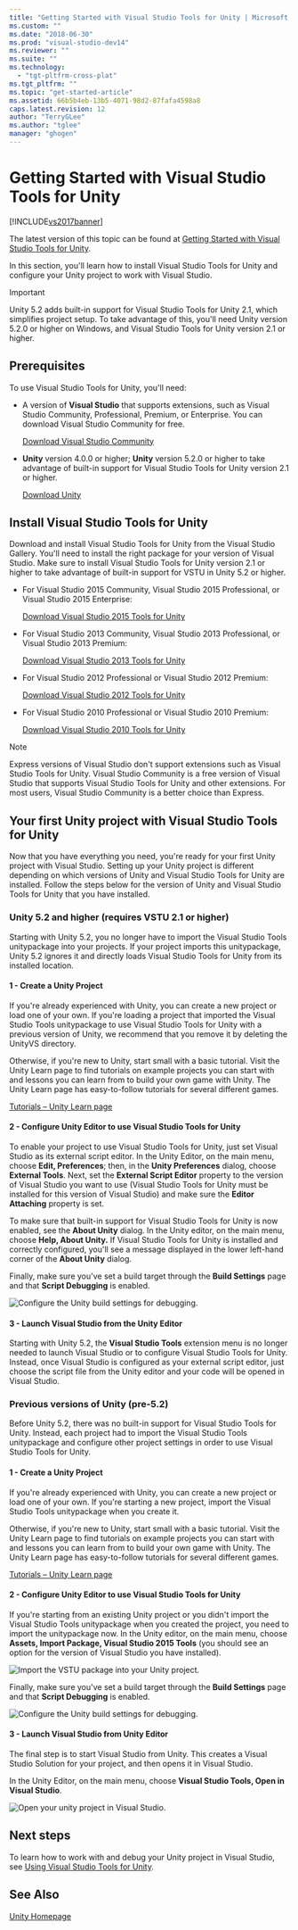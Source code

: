 ```yaml
---
title: "Getting Started with Visual Studio Tools for Unity | Microsoft Docs"
ms.custom: ""
ms.date: "2018-06-30"
ms.prod: "visual-studio-dev14"
ms.reviewer: ""
ms.suite: ""
ms.technology: 
  - "tgt-pltfrm-cross-plat"
ms.tgt_pltfrm: ""
ms.topic: "get-started-article"
ms.assetid: 66b5b4eb-13b5-4071-98d2-87fafa4598a8
caps.latest.revision: 12
author: "TerryGLee"
ms.author: "tglee"
manager: "ghogen"
---
```

# Getting Started with Visual Studio Tools for Unity
[!INCLUDE[vs2017banner](../includes/vs2017banner.md)]

The latest version of this topic can be found at [Getting Started with Visual Studio Tools for Unity](https://docs.microsoft.com/visualstudio/cross-platform/getting-started-with-visual-studio-tools-for-unity).  
  
  
In this section, you'll learn how to install Visual Studio Tools for Unity and configure your Unity project to work with Visual Studio.  
  
> [!IMPORTANT]
>  Unity 5.2 adds built-in support for Visual Studio Tools for Unity 2.1, which simplifies project setup. To take advantage of this, you'll need Unity version 5.2.0 or higher on Windows, and Visual Studio Tools for Unity version 2.1 or higher.  
  
## Prerequisites  
 To use Visual Studio Tools for Unity, you'll need:  
  
-   A version of **Visual Studio** that supports extensions, such as Visual Studio Community, Professional, Premium, or Enterprise. You can download Visual Studio Community for free.  
  
     [Download Visual Studio Community](http://www.visualstudio.com/downloads/download-visual-studio-vs)  
  
-   **Unity** version 4.0.0 or higher; **Unity** version 5.2.0 or higher to take advantage of built-in support for Visual Studio Tools for Unity version 2.1 or higher.  
  
     [Download Unity](https://unity3d.com/get-unity/download)  
  
## Install Visual Studio Tools for Unity  
 Download and install Visual Studio Tools for Unity from the Visual Studio Gallery. You'll need to install the right package for your version of Visual Studio. Make sure to install Visual Studio Tools for Unity version 2.1 or higher to take advantage of built-in support for VSTU in Unity 5.2 or higher.  
  
-   For Visual Studio 2015 Community, Visual Studio 2015 Professional, or Visual Studio 2015 Enterprise:  
  
     [Download Visual Studio 2015 Tools for Unity](https://visualstudiogallery.msdn.microsoft.com/8d26236e-4a64-4d64-8486-7df95156aba9)  
  
-   For Visual Studio 2013 Community, Visual Studio 2013 Professional, or Visual Studio 2013 Premium:  
  
     [Download Visual Studio 2013 Tools for Unity](https://visualstudiogallery.msdn.microsoft.com/20b80b8c-659b-45ef-96c1-437828fe7cf2)  
  
-   For Visual Studio 2012 Professional or Visual Studio 2012 Premium:  
  
     [Download Visual Studio 2012 Tools for Unity](https://visualstudiogallery.msdn.microsoft.com/7ab11d2a-f413-4ed6-b3de-ff1d05157714)  
  
-   For Visual Studio 2010 Professional or Visual Studio 2010 Premium:  
  
     [Download Visual Studio 2010 Tools for Unity](https://visualstudiogallery.msdn.microsoft.com/6e536faa-ce73-494a-a746-6a14753015f1)  
  
> [!NOTE]
>  Express versions of Visual Studio don't support extensions such as Visual Studio Tools for Unity. Visual Studio Community is a free version of Visual Studio that supports Visual Studio Tools for Unity and other extensions. For most users, Visual Studio Community is a better choice than Express.  
  
## Your first Unity project with Visual Studio Tools for Unity  
 Now that you have everything you need, you're ready for your first Unity project with Visual Studio. Setting up your Unity project is different depending on which versions of Unity and Visual Studio Tools for Unity are installed. Follow the steps below for the version of Unity and Visual Studio Tools for Unity that you have installed.  
  
### Unity 5.2 and higher (requires VSTU 2.1 or higher)  
 Starting with Unity 5.2, you no longer have to import the Visual Studio Tools unitypackage into your projects. If your project imports this unitypackage, Unity 5.2 ignores it and directly loads Visual Studio Tools for Unity from its installed location.  
  
#### 1 - Create a Unity Project  
 If you're already experienced with Unity, you can create a new project or load one of your own. If you're loading a project that imported the Visual Studio Tools unitypackage to  use Visual Studio Tools for Unity with a previous version of Unity, we recommend that you remove it by deleting the UnityVS directory.  
  
 Otherwise, if you're new to Unity, start small with a basic tutorial. Visit the Unity Learn page to find tutorials on example projects you can start with and lessons you can learn from to build your own game with Unity. The Unity Learn page has easy-to-follow tutorials for several different games.  
  
 [Tutorials – Unity Learn page](http://unity3d.com/learn/tutorials/modules)  
  
#### 2 - Configure Unity Editor to use Visual Studio Tools for Unity  
 To enable your project to use Visual Studio Tools for Unity, just set Visual Studio as its external script editor. In the Unity Editor, on the main menu, choose **Edit, Preferences**; then, in the **Unity Preferences** dialog, choose **External Tools**. Next, set the **External Script Editor** property to the version of Visual Studio you want to use (Visual Studio Tools for Unity must be installed for this version of Visual Studio) and make sure the **Editor Attaching** property is set.  
  
 To make sure that built-in support for Visual Studio Tools for Unity is now enabled, see the **About Unity** dialog. In the Unity editor, on the main menu, choose **Help, About Unity.** If Visual Studio Tools for Unity is installed and correctly configured, you'll see a message displayed in the lower left-hand corner of the **About Unity** dialog.  
  
 Finally, make sure you've set a build target through the **Build Settings** page and that **Script Debugging** is enabled.  
  
 ![Configure the Unity build settings for debugging.](../cross-platform/media/vstu-debugging-build-settings.png "vstu_debugging_build_settings")  
  
#### 3 - Launch Visual Studio from the Unity Editor  
 Starting with Unity 5.2, the **Visual Studio Tools** extension menu is no longer needed  to launch Visual Studio or to configure Visual Studio Tools for Unity. Instead, once Visual Studio is configured as your external script editor, just choose the script file from the Unity editor and your code will be opened in Visual Studio.  
  
### Previous versions of Unity (pre-5.2)  
 Before Unity 5.2, there was no built-in support for Visual Studio Tools for Unity. Instead, each project had to import the Visual Studio Tools unitypackage and configure other project settings in order to use Visual Studio Tools for Unity.  
  
#### 1 - Create a Unity Project  
 If you're already experienced with Unity,  you can create a new project or load one of your own. If you're starting a new project, import the Visual Studio Tools unitypackage when you create it.  
  
 Otherwise, if you're new to Unity, start small with a basic tutorial. Visit the Unity Learn page to find tutorials on example projects you can start with and lessons you can learn from to build your own game with Unity. The Unity Learn page has easy-to-follow tutorials for several different games.  
  
 [Tutorials – Unity Learn page](http://unity3d.com/learn/tutorials/modules)  
  
#### 2 - Configure Unity Editor to use Visual Studio Tools for Unity  
 If you're starting from an existing Unity project or you didn't import the Visual Studio Tools unitypackage when you created the project, you need to import the unitypackage now. In the Unity editor, on the main menu, choose **Assets, Import Package, Visual Studio 2015 Tools** (you should see an option for the version of Visual Studio you have installed).  
  
 ![Import the VSTU package into your Unity project.](../cross-platform/media/vstu-configure-unity-import-vstu.png "vstu_configure_unity_import_vstu")  
  
 Finally, make sure you've set a build target through the **Build Settings** page and that **Script Debugging** is enabled.  
  
 ![Configure the Unity build settings for debugging.](../cross-platform/media/vstu-debugging-build-settings.png "vstu_debugging_build_settings")  
  
#### 3 - Launch Visual Studio from Unity Editor  
 The final step is to start Visual Studio from Unity. This creates a Visual Studio Solution for your project, and then opens it in Visual Studio.  
  
 In the Unity Editor, on the main menu, choose **Visual Studio Tools, Open in Visual Studio**.  
  
 ![Open your unity project in Visual Studio.](../cross-platform/media/vstu-configure-open-in-visual-studio.png "vstu_configure_open_in_visual_studio")  
  
## Next steps  
 To learn how to work with and debug your Unity project in Visual Studio, see [Using Visual Studio Tools for Unity](../cross-platform/getting-started-with-visual-studio-tools-for-unity.md).  
  
## See Also  
 [Unity Homepage](http://unity3d.com)

